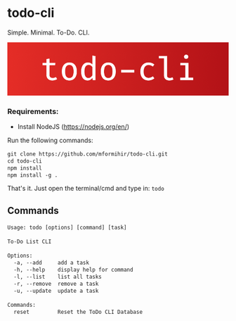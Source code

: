 # todo-cli

Simple. Minimal. To-Do. CLI.

![todo-cli](todo-cli.png)

### Requirements:

- Install NodeJS (<https://nodejs.org/en/>)

Run the following commands:

    git clone https://github.com/mformihir/todo-cli.git
    cd todo-cli
    npm install
    npm install -g .

That's it. Just open the terminal/cmd and type in: `todo`

## Commands

```
Usage: todo [options] [command] [task]

To-Do List CLI

Options:
  -a, --add     add a task
  -h, --help    display help for command
  -l, --list    list all tasks
  -r, --remove  remove a task
  -u, --update  update a task

Commands:
  reset         Reset the ToDo CLI Database
```
